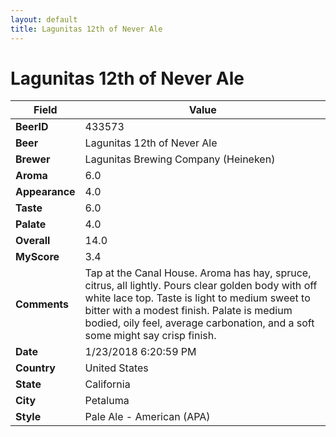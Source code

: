 ```yaml
---
layout: default
title: Lagunitas 12th of Never Ale
---
```


# Lagunitas 12th of Never Ale

| Field         | Value     |
|---------------|-----------|
| **BeerID** | 433573 |
| **Beer** | Lagunitas 12th of Never Ale |
| **Brewer** | Lagunitas Brewing Company (Heineken) |
| **Aroma** | 6.0 |
| **Appearance** | 4.0 |
| **Taste** | 6.0 |
| **Palate** | 4.0 |
| **Overall** | 14.0 |
| **MyScore** | 3.4 |
| **Comments** | Tap at the Canal House. Aroma has hay, spruce, citrus, all lightly. Pours clear golden body with off white lace top. Taste is light to medium sweet to bitter with a modest finish. Palate is medium bodied, oily feel, average carbonation, and a soft some might say crisp finish.  |
| **Date** | 1/23/2018 6:20:59 PM |
| **Country** | United States |
| **State** | California |
| **City** | Petaluma |
| **Style** | Pale Ale - American (APA) |
